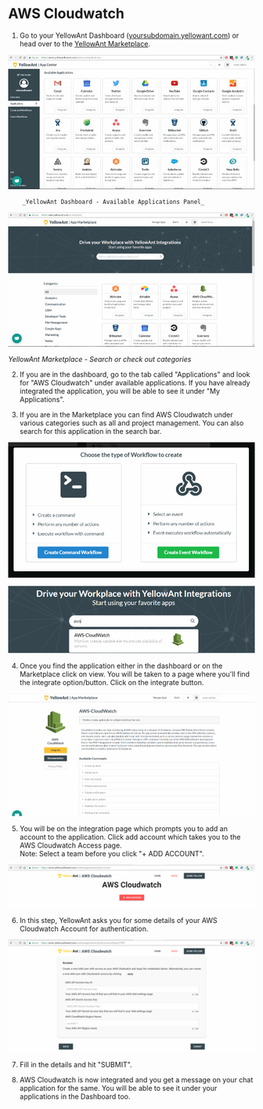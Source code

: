 # AWS Cloudwatch

1. Go to your YellowAnt Dashboard \([yoursubdomain.yellowant.com](https://github.com/yellowanthq/yellowant-help-center/tree/bdad19066023aa6a8b667a1d6f05b72945b49759/yoursubdomain.yellowant.com)\) or head over to the [YellowAnt Marketplace](https://www.yellowant.com/marketplace). 

![](../../.gitbook/assets/image%20%28156%29.png)

        _YellowAnt Dashboard - Available Applications Panel_

![](../../.gitbook/assets/image%20%28165%29.png)

_YellowAnt Marketplace - Search or check out categories_

2. If you are in the dashboard, go to the tab called "Applications" and look for "AWS Cloudwatch" under available applications. If you have already integrated the application, you will be able to see it under "My Applications".

3. If you are in the Marketplace you can find AWS Cloudwatch under various categories such as all and project management. You can also search for this application in the search bar.

![](../../.gitbook/assets/image%20%28219%29.png)

![](../../.gitbook/assets/image%20%28238%29.png)

  
 4. Once you find the application either in the dashboard or on the Marketplace click on view. You will be taken to a page where you'll find the integrate option/button. Click on the integrate button.

![](../../.gitbook/assets/image%20%28163%29.png)

5. You will be on the integration page which prompts you to add an account to the application. Click add account which takes you to the AWS Cloudwatch Access page.  
Note: Select a team before you click "+ ADD ACCOUNT".  


![](../../.gitbook/assets/image%20%2810%29.png)

6. In this step, YellowAnt asks you for some details of your AWS Cloudwatch Account for authentication.  


![](../../.gitbook/assets/image%20%28245%29.png)

7. Fill in the details and hit "SUBMIT".

8. AWS Cloudwatch is now integrated and you get a message on your chat application for the same. You will be able to see it under your applications in the Dashboard too.

